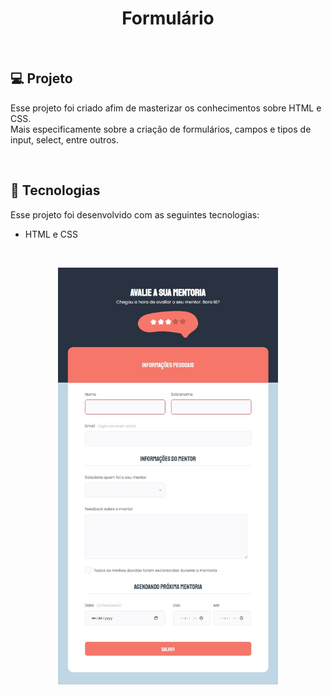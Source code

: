 <h1 align="center"> Formulário </h1>

<br>

## 💻 Projeto

Esse projeto foi criado afim de masterizar os conhecimentos sobre HTML e CSS.
<br>
Mais especificamente sobre a criação de formulários, campos e tipos de input, select, entre outros.
<br>


<br>

## 🚀 Tecnologias

Esse projeto foi desenvolvido com as seguintes tecnologias:

- HTML e CSS

<br>

<p align="center">
  <img alt="Tela de login responsiva" src=".github/print.jpg" width="70%">
</p>
